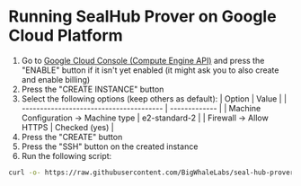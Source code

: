 # Running SealHub Prover on Google Cloud Platform

1. Go to [Google Cloud Console (Compute Engine API)](https://console.cloud.google.com/compute/instances) and press the "ENABLE" button if it isn't yet enabled (it might ask you to also create and enable billing)
2. Press the "CREATE INSTANCE" button
3. Select the following options (keep others as default):
   | Option | Value |
   | --------------------------------------- | ------------- |
   | Machine Configuration -> Machine type | e2-standard-2 |
   | Firewall -> Allow HTTPS | Checked (yes) |
4. Press the "CREATE" button
5. Press the "SSH" button on the created instance
6. Run the following script:

```bash
curl -o- https://raw.githubusercontent.com/BigWhaleLabs/seal-hub-prover/main/scripts/install.sh | bash
```
